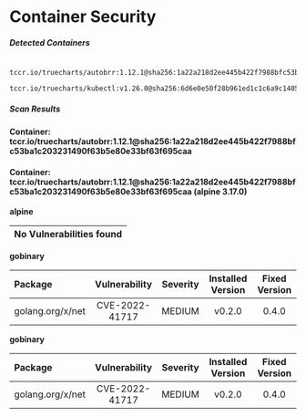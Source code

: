 # Container Security

##### Detected Containers

          tccr.io/truecharts/autobrr:1.12.1@sha256:1a22a218d2ee445b422f7988bfc53ba1c203231490f63b5e80e33bf63f695caa
          tccr.io/truecharts/kubectl:v1.26.0@sha256:6d6e0e50f28b961ed1c1c6a9c140553238641591fbdc9ac7c1a348636f78c552

##### Scan Results

**Container: tccr.io/truecharts/autobrr:1.12.1@sha256:1a22a218d2ee445b422f7988bfc53ba1c203231490f63b5e80e33bf63f695caa**

#### Container: tccr.io/truecharts/autobrr:1.12.1@sha256:1a22a218d2ee445b422f7988bfc53ba1c203231490f63b5e80e33bf63f695caa (alpine 3.17.0)
    

**alpine**

      
| No Vulnerabilities found         |
|:---------------------------------|

      

**gobinary**

      
| Package         |    Vulnerability   |   Severity  |  Installed Version | Fixed Version |
|:----------------|:------------------:|:-----------:|:------------------:|:-------------:|
| golang.org/x/net         |    CVE-2022-41717   |   MEDIUM  |  v0.2.0 | 0.4.0 |

**gobinary**

      
| Package         |    Vulnerability   |   Severity  |  Installed Version | Fixed Version |
|:----------------|:------------------:|:-----------:|:------------------:|:-------------:|
| golang.org/x/net         |    CVE-2022-41717   |   MEDIUM  |  v0.2.0 | 0.4.0 |

